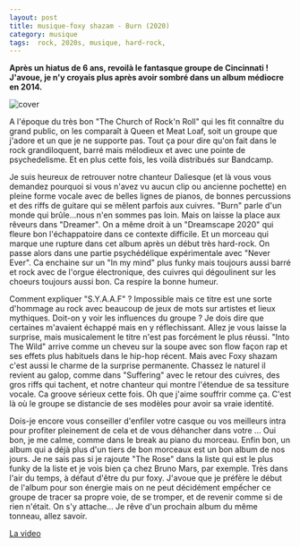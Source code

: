 ```yaml
---
layout: post
title: musique-foxy shazam - Burn (2020)
category: musique
tags:  rock, 2020s, musique, hard-rock, 
---
```


**Après un hiatus de 6 ans, revoilà le fantasque groupe de Cincinnati ! J'avoue, je n'y croyais plus après avoir sombré dans un album médiocre en 2014.**

![cover](https://filedn.eu/llqi9IBxlYouGRXYG2xlROb/img/2021/foxyshazam2020.png)

A l'époque du très bon "The Church of Rock'n Roll" qui les fit connaître du grand public, on les comparaît à Queen et Meat Loaf, soit un groupe que j'adore et un que je ne supporte pas. Tout ça pour dire qu'on fait dans le rock grandiloquent, barré mais mélodieux et avec une pointe de psychedelisme. Et en plus cette fois, les voilà distribués sur Bandcamp.  

Je suis heureux de retrouver notre chanteur Daliesque (et là vous vous demandez pourquoi si vous n'avez vu aucun clip ou ancienne pochette) en pleine forme vocale avec de belles lignes de pianos, de bonnes percussions et des riffs de guitare qui se mêlent parfois aux cuivres. "Burn" parle d'un monde qui brûle...nous n'en sommes pas loin. Mais on laisse la place aux rêveurs dans "Dreamer". On a même droit à un "Dreamscape 2020" qui fleure bon l'échappatoire dans ce contexte difficile. Et un morceau qui marque une rupture dans cet album après un début très hard-rock. On passe alors dans une partie psychédélique expérimentale avec "Never Ever". Ca enchaine sur un "In my mind" plus funky mais toujours aussi barré et rock avec de l'orgue électronique, des cuivres qui dégoulinent sur les choeurs toujours aussi bon. Ca respire la bonne humeur.

Comment expliquer "S.Y.A.A.F" ? Impossible mais ce titre est une sorte d'hommage au rock avec beaucoup de jeux de mots sur artistes et lieux mythiques. Doit-on y voir les influences du groupe ? Je dois dire que certaines m'avaient échappé mais en y réflechissant. Allez je vous laisse la surprise, mais musicalement le titre n'est pas forcément le plus réussi. "Into The Wild" arrive comme un cheveu sur la soupe avec son flow façon rap et ses effets plus habituels dans le hip-hop récent. Mais avec Foxy shazam c'est aussi le charme de la surprise permanente. Chassez le naturel il revient au galop, comme dans "Suffering" avec le retour des cuivres, des gros riffs qui tachent, et notre chanteur qui montre l'étendue de sa tessiture vocale. Ca groove sérieux cette fois. Oh que j'aime souffrir comme ça. C'est là où le groupe se distancie de ses modèles pour avoir sa vraie identité. 

Dois-je encore vous conseiller d'enfiler votre casque ou vos meilleurs intra pour profiter pleinement de cela et de vous déhancher dans votre ... Oui bon, je me calme, comme dans le break au piano du morceau. Enfin bon, un album qui a déjà plus d'un tiers de bon morceaux est un bon album de nos jours. Je ne sais pas si je rajoute "The Rose" dans la liste qui est le plus funky de la liste et je vois bien ça chez Bruno Mars, par exemple. Très dans l'air du temps, à défaut d'être du pur foxy. J'avoue que je préfère le début de l'album pour son énergie mais on ne peut décidément empếcher ce groupe de tracer sa propre voie, de se tromper, et de revenir comme si de rien n'était. On s'y attache... Je rêve d'un prochain album du même tonneau, allez savoir. 

[La video](https://www.youtube.com/watch?v=8t96QfITrs8)

